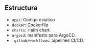 ## Estructura
- `app/`: Codigo estatico
- `docker`: Dockerfile
- `charts`: Helm chart.
- `argocd`: manifesto para ArgoCD.
- `.github/workflows`: pipelines CI/CD.